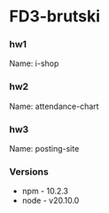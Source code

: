 # FD3-brutski

### hw1
Name: i-shop

### hw2
Name: attendance-chart

### hw3
Name: posting-site

### Versions
* npm - 10.2.3
* node - v20.10.0